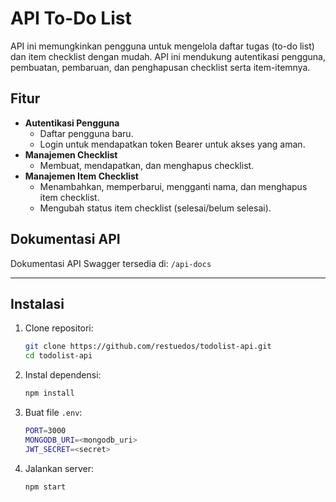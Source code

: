 # API To-Do List

API ini memungkinkan pengguna untuk mengelola daftar tugas (to-do list) dan item checklist dengan mudah. API ini mendukung autentikasi pengguna, pembuatan, pembaruan, dan penghapusan checklist serta item-itemnya.

## Fitur

- **Autentikasi Pengguna**
  - Daftar pengguna baru.
  - Login untuk mendapatkan token Bearer untuk akses yang aman.
- **Manajemen Checklist**
  - Membuat, mendapatkan, dan menghapus checklist.
- **Manajemen Item Checklist**
  - Menambahkan, memperbarui, mengganti nama, dan menghapus item checklist.
  - Mengubah status item checklist (selesai/belum selesai).

## Dokumentasi API

Dokumentasi API Swagger tersedia di: `/api-docs`

---

## Instalasi

1. Clone repositori:
   ```bash
   git clone https://github.com/restuedos/todolist-api.git
   cd todolist-api
   
2. Instal dependensi:
   ```bash
   npm install
   
3. Buat file `.env`:
   ```bash
   PORT=3000
   MONGODB_URI=<mongodb_uri>
   JWT_SECRET=<secret>
   
3. Jalankan server:
   ```bash
   npm start
   
